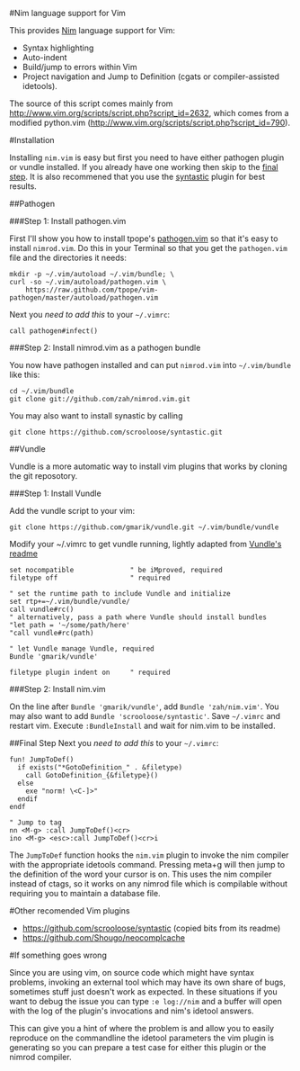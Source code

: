 #Nim language support for Vim

This provides [Nim](http://nimrod-code.org) language support for Vim:

* Syntax highlighting
* Auto-indent
* Build/jump to errors within Vim
* Project navigation and Jump to Definition (cgats or compiler-assisted
  idetools).

The source of this script comes mainly from
http://www.vim.org/scripts/script.php?script_id=2632, which comes from a
modified python.vim (http://www.vim.org/scripts/script.php?script_id=790).

#Installation

Installing `nim.vim` is easy but first you need to have either pathogen plugin or vundle
installed.  If you already have one working then skip to the [final step](README.markdown#final-step).
It is also recommened that you use the [syntastic](https://github.com/scrooloose/syntastic) plugin for best results.

##Pathogen

###Step 1: Install pathogen.vim

First I'll show you how to install tpope's
[pathogen.vim](https://github.com/tpope/vim-pathogen) so that it's easy to
install `nimrod.vim`.  Do this in your Terminal so that you get the
`pathogen.vim` file and the directories it needs:

    mkdir -p ~/.vim/autoload ~/.vim/bundle; \
    curl -so ~/.vim/autoload/pathogen.vim \
        https://raw.github.com/tpope/vim-pathogen/master/autoload/pathogen.vim

Next you *need to add this* to your `~/.vimrc`:

    call pathogen#infect()

###Step 2: Install nimrod.vim as a pathogen bundle

You now have pathogen installed and can put `nimrod.vim` into `~/.vim/bundle`
like this:

    cd ~/.vim/bundle
    git clone git://github.com/zah/nimrod.vim.git
    
You may also want to install synastic by calling 

    git clone https://github.com/scrooloose/syntastic.git

##Vundle
  
Vundle is a more automatic way to install vim plugins that works by cloning 
the git reposotory.
  
###Step 1: Install Vundle
  
Add the vundle script to your vim:
  
    git clone https://github.com/gmarik/vundle.git ~/.vim/bundle/vundle
    
Modify your ~/.vimrc to get vundle running, lightly adapted from [Vundle's readme](https://github.com/gmarik/Vundle.vim/blob/master/README.md)

    set nocompatible              " be iMproved, required
    filetype off                  " required
    
    " set the runtime path to include Vundle and initialize
    set rtp+=~/.vim/bundle/vundle/
    call vundle#rc()
    " alternatively, pass a path where Vundle should install bundles
    "let path = '~/some/path/here'
    "call vundle#rc(path)
    
    " let Vundle manage Vundle, required
    Bundle 'gmarik/vundle'
    
    filetype plugin indent on     " required
    
###Step 2: Install nim.vim

On the line after `Bundle 'gmarik/vundle'`, add `Bundle 'zah/nim.vim'`. You may also want
to add `Bundle 'scrooloose/syntastic'`. Save `~/.vimrc` and restart vim. Execute `:BundleInstall`
and wait for nim.vim to be installed.

##Final Step
Next you *need to add this* to your `~/.vimrc`:

    fun! JumpToDef()
      if exists("*GotoDefinition_" . &filetype)
        call GotoDefinition_{&filetype}()
      else
        exe "norm! \<C-]>"
      endif
    endf
    
    " Jump to tag
    nn <M-g> :call JumpToDef()<cr>
    ino <M-g> <esc>:call JumpToDef()<cr>i

The `JumpToDef` function hooks the `nim.vim` plugin to invoke the nim
compiler with the appropriate idetools command. Pressing meta+g will then jump
to the definition of the word your cursor is on. This uses the nim compiler
instead of ctags, so it works on any nimrod file which is compilable without
requiring you to maintain a database file.
  
#Other recomended Vim plugins

* https://github.com/scrooloose/syntastic (copied bits from its readme)
* https://github.com/Shougo/neocomplcache

#If something goes wrong

Since you are using vim, on source code which might have syntax problems,
invoking an external tool which may have its own share of bugs, sometimes stuff
just doesn't work as expected. In these situations if you want to debug the
issue you can type ``:e log://nim`` and a buffer will open with the log of
the plugin's invocations and nim's idetool answers.

This can give you a hint of where the problem is and allow you to easily
reproduce on the commandline the idetool parameters the vim plugin is
generating so you can prepare a test case for either this plugin or the nimrod
compiler.
